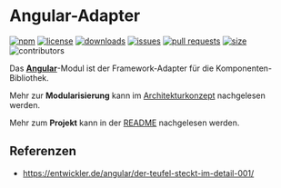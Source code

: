 # Angular-Adapter

[![npm](https://img.shields.io/npm/v/@public-ui/angular-v17)](https://www.npmjs.com/package/@public-ui/components)
[![license](https://img.shields.io/npm/l/@public-ui/angular-v17)](https://github.com/public-ui/kolibri/blob/main/LICENSE)
[![downloads](https://img.shields.io/npm/dt/@public-ui/angular-v17)](https://www.npmjs.com/package/@public-ui/angular-v17)
[![issues](https://img.shields.io/github/issues/public-ui/kolibri)](https://github.com/public-ui/kolibri/issues)
[![pull requests](https://img.shields.io/github/issues-pr/public-ui/kolibri)](https://github.com/public-ui/kolibri/pulls)
[![size](https://img.shields.io/bundlephobia/min/@public-ui/angular-v17)](https://bundlephobia.com/result?p=@public-ui/angular-v17)
![contributors](https://img.shields.io/github/contributors/public-ui/kolibri)

Das [**Angular**](https://angular.io)-Modul ist der Framework-Adapter für die Komponenten-Bibliothek.

Mehr zur **Modularisierung** kann im [Architekturkonzept](https://public-ui.github.io/docs/concepts/architecture) nachgelesen werden.

Mehr zum **Projekt** kann in der [README](https://public-ui.github.io/docs) nachgelesen werden.

## Referenzen

- <https://entwickler.de/angular/der-teufel-steckt-im-detail-001/>
